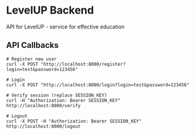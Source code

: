 # LevelUP Backend

API for LevelUP - service for effective education

## API Callbacks

```
# Register new user
curl -X POST "http://localhost:8000/register?login=test&password=123456"

# Login
curl -X POST "http://localhost:8000/login?login=test&password=123456"

# Verify session (replace SESSION_KEY)
curl -H "Authorization: Bearer SESSION_KEY" http://localhost:8000/verify

# Logout
curl -X POST -H "Authorization: Bearer SESSION_KEY" http://localhost:8000/logout
```
